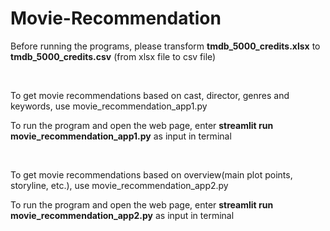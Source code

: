 # Movie-Recommendation



Before running the programs, please transform **tmdb_5000_credits.xlsx** to **tmdb_5000_credits.csv** (from xlsx file to csv file)

$~$

To get movie recommendations based on cast, director, genres and keywords, use movie_recommendation_app1.py

To run the program and open the web page, enter **streamlit run movie_recommendation_app1.py** as input in terminal

$~$

To get movie recommendations based on overview(main plot points, storyline, etc.), use movie_recommendation_app2.py

To run the program and open the web page, enter **streamlit run movie_recommendation_app2.py** as input in terminal
